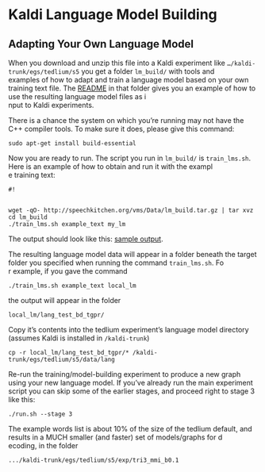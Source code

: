 # Kaldi Language Model Building #
## Adapting Your Own Language Model ##

When you download and unzip this file into a Kaldi experiment like `…/kaldi-trunk/egs/tedlium/s5` you get a folder `lm_build/` with tools and\
 examples of how to adapt and train a language model based on your own training text file. The [README](https://github.com/srvk/Kaldi-LM-Build/blob/master/readme.txt.md) in that folder gives you an example of how to use the resulting language model files as i\
nput to Kaldi experiments.

There is a chance the system on which you’re running may not have the C++ compiler tools. To make sure it does, please give this command: 

`sudo apt-get install build-essential`

Now you are ready to run. The script you run in `lm_build/` is `train_lms.sh`. Here is an example of how to obtain and run it with the exampl\
e training text:

```
#!


wget -qO- http://speechkitchen.org/vms/Data/lm_build.tar.gz | tar xvz
cd lm_build
./train_lms.sh example_text my_lm

```

The output should look like this: [sample output](https://github.com/srvk/Kaldi-LM-Build/blob/master/lm_build_output.txt).

The resulting language model data will appear in a folder beneath the target folder you specified when running the command `train_lms.sh`. Fo\
r example, if you gave the command

`./train_lms.sh example_text local_lm`

the output will appear in the folder

`local_lm/lang_test_bd_tgpr/`

Copy it’s contents into the tedlium experiment’s language model directory (assumes Kaldi is installed in `/kaldi-trunk`)

`cp -r local_lm/lang_test_bd_tgpr/* /kaldi-trunk/egs/tedlium/s5/data/lang`

Re-run the training/model-building experiment to produce a new graph using your new language model. If you’ve already run the main experiment\
 script you can skip some of the earlier stages, and proceed right to stage 3 like this:

`./run.sh --stage 3`

The example words list is about 10% of the size of the tedlium default, and results in a MUCH smaller (and faster) set of models/graphs for d\
ecoding, in the folder

`.../kaldi-trunk/egs/tedlium/s5/exp/tri3_mmi_b0.1`
